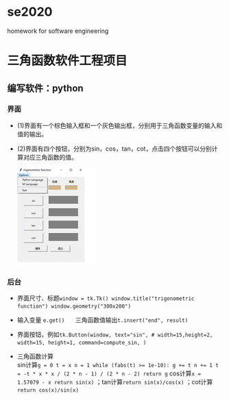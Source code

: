 # se2020
homework for software engineering

三角函数软件工程项目
=
编写软件：python
--
### 界面
* (1)界面有一个棕色输入框和一个灰色输出框，分别用于三角函数变量的输入和值的输出。
* (2)界面有四个按钮，分别为sin，cos，tan，cot，点击四个按钮可以分别计算对应三角函数的值。

   ![](https://github.com/PufeiLi/se2020/raw/master/界面.png)
### 后台
* 界面尺寸、标题```
             window = tk.Tk()
             window.title("trigonometric function")
             window.geometry("300x200")
             ```
* 输入变量 ```
             e.get()   
             ```
三角函数值输出```
         t.insert("end", result)
         ```<br>

* 界面按钮，例如```
         tk.Button(window,
                  text="sin",
                  # width=15,height=2,
                  width=15, height=1,
                  command=compute_sin, )
                  ```
* 三角函数计算<br>
sin计算```
        g = 0
        t = x
        n = 1
        while (fabs(t) >= 1e-10):
        g += t
        n += 1
        t = -t * x * x / (2 * n - 1) / (2 * n - 2)
        return g
        ```
  cos计算```
         x = 1.57079 - x
         return sin(x)
         ```
   ；tan计算```
          return sin(x)/cos(x)
          ```
    ；cot计算```
           return cos(x)/sin(x)
           ```

         
